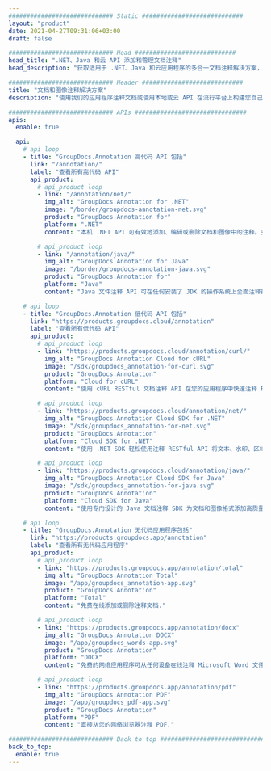 ```yaml
---
############################# Static ############################
layout: "product"
date: 2021-04-27T09:31:06+03:00
draft: false

############################# Head ############################
head_title: ".NET、Java 和云 API 添加和管理文档注释"
head_description: "获取适用于 .NET、Java 和云应用程序的多合一文档注释解决方案，以注释常见文档和图像格式."

############################# Header ############################
title: "文档和图像注释解决方案"
description: "使用我们的应用程序注释文档或使用本地或云 API 在流行平台上构建您自己的自定义注释应用程序."

############################# APIs ###############################
apis:
  enable: true

  api:
    # api loop
    - title: "GroupDocs.Annotation 高代码 API 包括"
      link: "/annotation/"
      label: "查看所有高代码 API"
      api_product:
        # api_product loop
        - link: "/annotation/net/"
          img_alt: "GroupDocs.Annotation for .NET"
          image: "/border/groupdocs-annotation-net.svg"
          product: "GroupDocs.Annotation for"
          platform: ".NET"
          content: "本机 .NET API 可有效地添加、编辑或删除文档和图像中的注释。支持使用所有流行的注释类型."

        # api_product loop
        - link: "/annotation/java/"
          img_alt: "GroupDocs.Annotation for Java"
          image: "/border/groupdocs-annotation-java.svg"
          product: "GroupDocs.Annotation for"
          platform: "Java"
          content: "Java 文件注释 API 可在任何安装了 JDK 的操作系统上全面注释最常见的文档和图像文件格式."

    # api loop
    - title: "GroupDocs.Annotation 低代码 API 包括"
      link: "https://products.groupdocs.cloud/annotation"
      label: "查看所有低代码 API"
      api_product:
        # api_product loop
        - link: "https://products.groupdocs.cloud/annotation/curl/"
          img_alt: "GroupDocs.Annotation Cloud for cURL"
          image: "/sdk/groupdocs_annotation-for-curl.svg"
          product: "GroupDocs.Annotation"
          platform: "Cloud for cURL"
          content: "使用 cURL RESTful 文档注释 API 在您的应用程序中快速注释 PDF、Word、Excel、PowerPoint、Visio、图像和许多其他格式."

        # api_product loop
        - link: "https://products.groupdocs.cloud/annotation/net/"
          img_alt: "GroupDocs.Annotation Cloud SDK for .NET"
          image: "/sdk/groupdocs_annotation-for-net.svg"
          product: "GroupDocs.Annotation"
          platform: "Cloud SDK for .NET"
          content: "使用 .NET SDK 轻松使用注释 RESTful API 将文本、水印、区域、点和各种其他注释类型添加到 40 多种流行的文件格式."

        # api_product loop
        - link: "https://products.groupdocs.cloud/annotation/java/"
          img_alt: "GroupDocs.Annotation Cloud SDK for Java"
          image: "/sdk/groupdocs_annotation-for-java.svg"
          product: "GroupDocs.Annotation"
          platform: "Cloud SDK for Java"
          content: "使用专门设计的 Java 文档注释 SDK 为文档和图像格式添加高质量的文档注释功能."

    # api loop
    - title: "GroupDocs.Annotation 无代码应用程序包括"
      link: "https://products.groupdocs.app/annotation"
      label: "查看所有无代码应用程序"
      api_product:
        # api_product loop
        - link: "https://products.groupdocs.app/annotation/total"
          img_alt: "GroupDocs.Annotation Total"
          image: "/app/groupdocs_annotation-app.svg"
          product: "GroupDocs.Annotation"
          platform: "Total"
          content: "免费在线添加或删除注释文档."

        # api_product loop
        - link: "https://products.groupdocs.app/annotation/docx"
          img_alt: "GroupDocs.Annotation DOCX"
          image: "/app/groupdocs_words-app.svg"
          product: "GroupDocs.Annotation"
          platform: "DOCX"
          content: "免费的网络应用程序可从任何设备在线注释 Microsoft Word 文件."

        # api_product loop
        - link: "https://products.groupdocs.app/annotation/pdf"
          img_alt: "GroupDocs.Annotation PDF"
          image: "/app/groupdocs_pdf-app.svg"
          product: "GroupDocs.Annotation"
          platform: "PDF"
          content: "直接从您的网络浏览器注释 PDF."

############################# Back to top ###############################
back_to_top:
  enable: true
---
```

